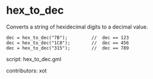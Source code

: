 hex_to_dec
==========

Converts a string of hexidecimal digits to a decimal value.

    dec = hex_to_dec("7B");         //  dec == 123
    dec = hex_to_dec("1C8");        //  dec == 456
    dec = hex_to_dec("315");        //  dec == 789

script: hex_to_dec.gml

contributors: xot
